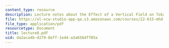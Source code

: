 ```yaml
---
content_type: resource
description: Lecture notes about the Effect of a Vertical Field on Tokamak Equilibrium.
file: https://ol-ocw-studio-app-qa.s3.amazonaws.com/courses/22-615-mhd-theory-of-fusion-systems-spring-2007/da2aca4bd2798eff1e44a3a6564ff05a_lecture8.pdf
file_type: application/pdf
resourcetype: Document
title: lecture8.pdf
uid: da2aca4b-d279-8eff-1e44-a3a6564ff05a
---
```

